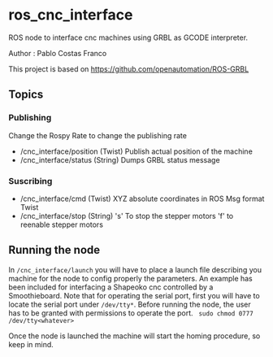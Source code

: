# ros_cnc_interface
ROS node to interface cnc machines using GRBL as GCODE interpreter.

Author : Pablo Costas Franco

This project is based on https://github.com/openautomation/ROS-GRBL

## Topics 

### Publishing
Change the Rospy Rate to change the publishing rate
- /cnc_interface/position (Twist)
          Publish actual position of the machine 
- /cnc_interface/status (String)
          Dumps GRBL status message

### Suscribing
- /cnc_interface/cmd (Twist)
          XYZ absolute coordinates in ROS Msg format Twist
- /cnc_interface/stop (String) 
          's' To stop the stepper motors
          'f' to reenable stepper motors

## Running the node

In `/cnc_interface/launch` you will have to place a launch file describing you machine for the node to config properly the parameters.
An example has been included for interfacing a Shapeoko cnc controlled by a Smoothieboard.
Note that for operating the serial port, first you will have to locate the serial port under `/dev/tty*`. Before running the node, 
the user has to be granted with permissions to operate the port. ` sudo chmod 0777 /dev/tty<whatever>` 

Once the node is launched the machine will start the homing procedure, so keep in mind.
